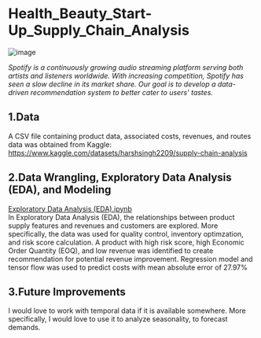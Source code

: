 # Health_Beauty_Start-Up_Supply_Chain_Analysis

![image](https://github.com/yosep2m430/Health_Beauty_Start-Up_Supply_Chain_Analysis/assets/102874665/db33c0a2-1ef4-4706-a380-a603c40e9a8b)


*Spotify is a continuously growing audio streaming platform serving both artists and listeners worldwide. With increasing competition, Spotify has seen a slow decline in its market share. Our goal is to develop a data-driven recommendation system to better cater to users’ tastes.* 

## 1.Data
A CSV file containing product data, associated costs, revenues, and routes data was obtained from Kaggle:<br>
https://www.kaggle.com/datasets/harshsingh2209/supply-chain-analysis<br>


## 2.Data Wrangling, Exploratory Data Analysis (EDA), and Modeling
[Exploratory Data Analysis (EDA).ipynb](https://github.com/yosep2m430/Song-Recommendation-System-Capstone-3-/blob/main/Exploratory%20Data%20Analysis%20(EDA).ipynb)<br>
In Exploratory Data Analysis (EDA), the relationships between product supply features and revenues and customers are explored. More specifically, the data was used for quality control, inventory optimzation, and risk score calculation. A product with high risk score, high Economic Order Quantity (EOQ), and low revenue was identified to create recommendation for potential revenue improvement. Regression model and tensor flow was used to predict costs with mean absolute error of 27.97%<br>

## 3.Future Improvements
I would love to work with temporal data if it is available somewhere. More specifically, I would love to use it to analyze seasonality, to forecast demands.
